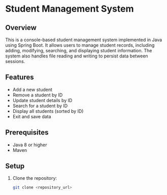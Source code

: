 # Student Management System

## Overview
This is a console-based student management system implemented in Java using Spring Boot. It allows users to manage student records, including adding, modifying, searching, and displaying student information. The system also handles file reading and writing to persist data between sessions.

## Features
- Add a new student
- Remove a student by ID
- Update student details by ID
- Search for a student by ID
- Display all students (sorted by ID)
- Exit and save data

## Prerequisites
- Java 8 or higher
- Maven

## Setup
1. Clone the repository:
   ```bash
   git clone <repository_url>
